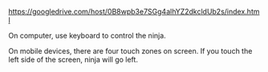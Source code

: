 https://googledrive.com/host/0B8wpb3e7SGg4alhYZ2dkcldUb2s/index.html

On computer, use keyboard to control the ninja.

On mobile devices, there are four touch zones on screen. If you touch the left side of the screen, ninja will go left. 